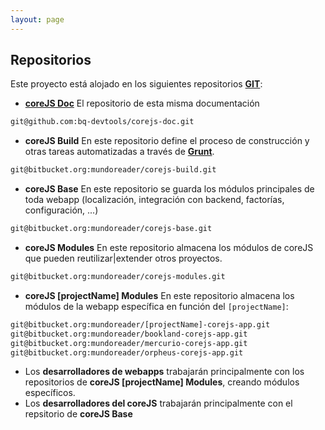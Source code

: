 ```yaml
---
layout: page
---
```


## Repositorios

Este proyecto está alojado en los siguientes repositorios **[GIT](http://git-scm.com/)**:

* **[coreJS Doc](https://github.com/bq-devtools/corejs-doc)**
El repositorio de esta misma documentación

```bash
git@github.com:bq-devtools/corejs-doc.git
```

* **coreJS Build**
En este repositorio define el proceso de construcción y otras tareas automatizadas a través de **[Grunt](http://gruntjs.com/)**.

```bash
git@bitbucket.org:mundoreader/corejs-build.git
```

* **coreJS Base**
En este repositorio se guarda los módulos principales de toda webapp (localización, integración con backend, factorías, configuración, ...)

```bash
git@bitbucket.org:mundoreader/corejs-base.git
```

* **coreJS Modules**
En este repositorio almacena los módulos de coreJS que pueden reutilizar|extender otros proyectos.

```bash
git@bitbucket.org:mundoreader/corejs-modules.git
```

* **coreJS [projectName] Modules**
En este repositorio almacena los módulos de la webapp específica en función del `[projectName]`:

```bash
git@bitbucket.org:mundoreader/[projectName]-corejs-app.git
git@bitbucket.org:mundoreader/bookland-corejs-app.git
git@bitbucket.org:mundoreader/mercurio-corejs-app.git
git@bitbucket.org:mundoreader/orpheus-corejs-app.git
```

* Los **desarrolladores de webapps** trabajarán principalmente con los repositorios de **coreJS [projectName] Modules**, creando módulos específicos.
* Los **desarrolladores del coreJS** trabajarán principalmente con el repsitorio de **coreJS Base**
